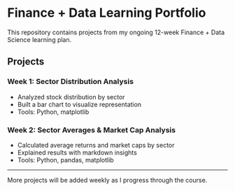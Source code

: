 # Finance + Data Learning Portfolio  

This repository contains projects from my ongoing 12-week Finance + Data Science learning plan.  

## Projects  

### Week 1: Sector Distribution Analysis  
- Analyzed stock distribution by sector  
- Built a bar chart to visualize representation  
- Tools: Python, matplotlib  

### Week 2: Sector Averages & Market Cap Analysis  
- Calculated average returns and market caps by sector  
- Explained results with markdown insights  
- Tools: Python, pandas, matplotlib  

---

More projects will be added weekly as I progress through the course.  
